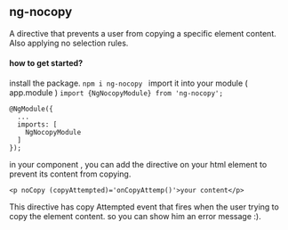 ## ng-nocopy
 A directive that prevents a user from copying a specific element content.
 Also applying no selection rules.

#### how to get started?
install the package.
``` npm i ng-nocopy  ```
import it into your module ( app.module )
``` import {NgNocopyModule} from 'ng-nocopy'; ```
```
@NgModule({
  ...
  imports: [
    NgNocopyModule
  ]
});
```

in your component , you can add the directive on your html element to prevent its content from copying.
``` 
<p noCopy (copyAttempted)='onCopyAttemp()'>your content</p>
```
This directive has copy Attempted event that fires when the user trying to copy the element content. so you can show him an error message :).
